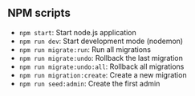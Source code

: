 ## NPM scripts

- `npm start`: Start node.js application
- `npm run dev`: Start development mode (nodemon)
- `npm run migrate:run`: Run all migrations
- `npm run migrate:undo`: Rollback the last migration
- `npm run migrate:undo:all`: Rollback all migrations
- `npm run migration:create`: Create a new migration
- `npm run seed:admin`: Create the first admin

